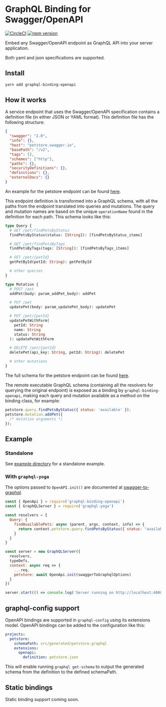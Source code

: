 # GraphQL Binding for Swagger/OpenAPI

[![CircleCI](https://circleci.com/gh/graphql-binding/graphql-binding-openapi.svg?style=shield)](https://circleci.com/gh/graphql-binding/graphql-binding-openapi) [![npm version](https://badge.fury.io/js/graphql-binding-openapi.svg)](https://badge.fury.io/js/graphql-binding-openapi)

Embed any Swagger/OpenAPI endpoint as GraphQL API into your server application.

Both yaml and json specifications are supported.

## Install

```sh
yarn add graphql-binding-openapi
```

## How it works

A service endpoint that uses the Swagger/OpenAPI specification contains a definition file (in either JSON or YAML format). This definition file has the following structure:

```json
{
  "swagger": "2.0",
  "info": {},
  "host": "petstore.swagger.io",
  "basePath": "/v2",
  "tags": [],
  "schemes": ["http"],
  "paths": {},
  "securityDefinitions": {},
  "definitions": {},
  "externalDocs": {}
}
```

An example for the petstore endpoint can be found [here](./example/petstore.json).

This endpoint definition is transformed into a GraphQL schema, with all the paths from the endpoint translated into queries and mutations. The query and mutation names are based on the unique `operationName` found in the definition for each path. This schema looks like this:

```graphql
type Query {
  # GET /pet/findPetsByStatus
  findPetsByStatus(status: [String]): [findPetsByStatus_items]

  # GET /pet/findPetsByTags
  findPetsByTags(tags: [String]): [findPetsByTags_items]

  # GET /pet/{petId}
  getPetById(petId: String): getPetById

  # other queries
}

type Mutation {
  # POST /pet
  addPet(body: param_addPet_body): addPet

  # PUT /pet
  updatePet(body: param_updatePet_body): updatePet

  # PUT /pet/{petId}
  updatePetWithForm(
    petId: String
    name: String
    status: String
  ): updatePetWithForm

  # DELETE /pet/{petId}
  deletePet(api_key: String, petId: String): deletePet

  # other mutations
}
```

The full schema for the petstore endpoint can be found [here](./petstore.graphql).

The remote executable GraphQL schema (containing all the resolvers for querying the original endpoint) is exposed as a binding by `graphql-binding-openapi`, making each query and mutation available as a method on the binding class, for example:

```js
petstore.query.findPetsByStatus({ status: 'available' });
petstore.mutation.addPet({
  /* mutation arguments */
});
```

## Example

### Standalone

See [example directory](example) for a standalone example.

### With `graphql-yoga`

The options passed to `OpenAPI.init()` are documented at [swagger-to-graphql](https://github.com/yarax/swagger-to-graphql).

```js
const { OpenApi } = require('graphql-binding-openapi')
const { GraphQLServer } = require('graphql-yoga')

const resolvers = {
  Query: {
    findAvailablePets: async (parent, args, context, info) => {
      return context.petstore.query.findPetsByStatus({ status: "available" }, context, info)
    }
  }
}

const server = new GraphQLServer({
  resolvers,
  typeDefs,
  context: async req => {
    ...req,
    petstore: await OpenApi.init(swaggerToGraphqlOptions)
  }
})

server.start(() => console.log('Server running on http://localhost:4000'))
```

## graphql-config support

OpenAPI bindings are supported in `graphql-config` using its extensions model. OpenAPI bindings can be added to the configuration like this:

```yaml
projects:
  petstore:
    schemaPath: src/generated/petstore.graphql
    extensions:
      openapi:
        definition: petstore.json
```

This will enable running `graphql get-schema` to output the generated schema from the definition to the defined schemaPath.

## Static bindings

Static binding support coming soon.
